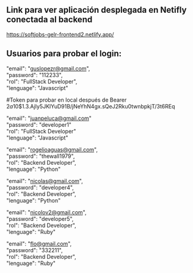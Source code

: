 ## Link para ver aplicación desplegada en Netifly conectada al backend 

https://softjobs-gelr-frontend2.netlify.app/

## Usuarios para probar el login:

  "email": "guslopezr@gmail.com", \
  "password": "112233", \
  "rol": "FullStack Developer", \
  "lenguage": "Javascript"

#Token para probar en local después de Bearer \
$2a$10$1.3.AjIy5JKlYuD91B/jNeYhN4gx.sQeJ2Rku0twnbpkjT/3t6REq

  "email": "juanpeluca@gmail.com" \
  "password": "developer1" \
  "rol": "FullStack Developer" \
  "lenguage": "Javascript"

  "email": "rogelioaguas@gmail.com", \
  "password": "thewall1979", \
  "rol": "Backend Developer", \
  "lenguage": "Python"

  "email": "nicolas@gmail.com",\
  "password": "developer4",\
  "rol": "Backend Developer",\
  "lenguage": "Python"

  "email": "nicolov2@gmail.com",\
  "password": "developer5",\
  "rol": "Backend Developer",\
  "lenguage": "Ruby"

  "email": "flo@gmail.com",\
  "password": "332211",\
  "rol": "Backend Developer",\
  "lenguage": "Ruby"

